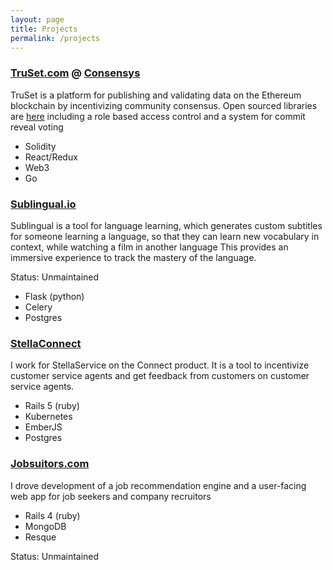 ```yaml
---
layout: page
title: Projects
permalink: /projects
---
```


<h3><a href='http://truset.com'>TruSet.com</a> @ <a href='http://consensys.net'>Consensys</a></h3>
<p>
TruSet is a platform for publishing and validating data on the Ethereum blockchain by incentivizing community consensus.  Open sourced libraries are <a href='https://truset.github.io'>here</a> including a role based access control and a system for commit reveal voting
<p>
<ul>
<li>Solidity</li>
<li>React/Redux</li>
<li>Web3</li>
<li>Go</li>
</ul>


<h3><a href='http://sublingual.io'>Sublingual.io</a></h3>
<p>
Sublingual is a tool for language learning, which generates custom subtitles for someone learning a language, so that they can learn new vocabulary in context, while watching a film in another language
This provides an immersive experience to track the mastery of the language.
</p>
<p>
Status: Unmaintained
</p>
<ul>
<li>Flask (python)</li>
<li>Celery</li>
<li>Postgres</li>
</ul>

<h3><a href="https://stellaservice.com/stella-connect/">StellaConnect</a></h3>
I work for StellaService on the Connect product.  It is a tool to incentivize customer service agents and get feedback from customers on customer service agents.
<ul>
<li>Rails 5 (ruby)</li>
<li>Kubernetes</li>
<li>EmberJS</li>
<li>Postgres</li>
</ul>

<h3><a href="https://jobsuitors.com">Jobsuitors.com</a></h3>
<p>
I drove development of a job recommendation engine and a user-facing web app for job seekers and company recruitors
</p>
<ul>
<li>Rails 4 (ruby)</li>
<li>MongoDB</li>
<li>Resque</li>
</ul>
<p>
Status: Unmaintained
</p>


